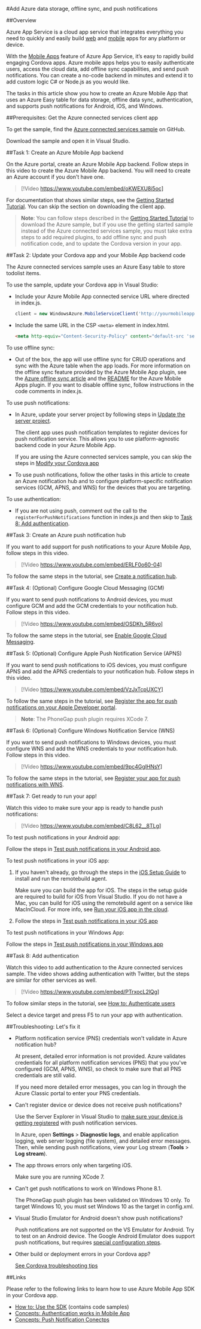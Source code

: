 <properties
   pageTitle="Add Azure App Service Mobile App | Cordova"
   description="Access Data in your Apache Cordova app"
   services="na"
   documentationCenter=""
   authors="mikejo5000"
   tags=""/>
<tags ms.technology="cordova" ms.prod="visual-studio-dev14"
   ms.service="na"
   ms.devlang="javascript"
   ms.topic="article"
   ms.tgt_pltfrm="mobile-multiple"
   ms.workload="na"
   ms.date="08/21/2016"
   ms.author="mikejo5000"/>

#Add Azure data storage, offline sync, and push notifications

##Overview

Azure App Service is a cloud app service that integrates everything you need to quickly and easily build
[web](https://azure.microsoft.com/en-us/services/app-service/web/) and [mobile](https://azure.microsoft.com/en-us/services/app-service/mobile/)
apps for any platform or device.

With the [Mobile Apps](https://azure.microsoft.com/en-us/documentation/learning-paths/appservice-mobileapps/) feature of Azure App Service,
it’s easy to rapidly build engaging Cordova apps. Azure mobile apps helps you to easily authenticate users, access the cloud data, add offline sync capabilities, and send
push notifications. You can create a no-code backend in minutes and extend it to add custom logic C# or Node.js as you would like.

The tasks in this article show you how to create an Azure Mobile App that uses an Azure Easy table for data storage, offline data sync, authentication, and supports push notifications for Android, iOS, and Windows.

##Prerequisites: Get the Azure connected services client app

To get the sample, find the
[Azure connected services sample](https://github.com/Microsoft/cordova-samples/tree/master/azure-connected-services) on GitHub.

Download the sample and open it in Visual Studio.

##Task 1: Create an Azure Mobile App backend

On the Azure portal, create an Azure Mobile App backend. Follow steps in this video to create the Azure Mobile App backend. You will need to create an Azure account if you don't have one.

> [!Video https://www.youtube.com/embed/oKWEXU8i5oc]

For documentation that shows similar steps, see the [Getting Started Tutorial](https://azure.microsoft.com/en-us/documentation/articles/app-service-mobile-cordova-get-started/). You can skip the section on downloading the client app.

>**Note**: You can follow steps described in the [Getting Started Tutorial](https://azure.microsoft.com/en-us/documentation/articles/app-service-mobile-cordova-get-started/) to download the Azure sample, but if you use the getting started sample instead of the Azure connected services sample, you must take extra steps to add required plugins, to add offline sync and push notification code, and to update the Cordova version in your app.

##Task 2: Update your Cordova app and your Mobile App backend code

The Azure connected services sample uses an Azure Easy table to store todolist items.

To use the sample, update your Cordova app in Visual Studio:

* Include your Azure Mobile App connected service URL where directed in index.js.
    ```javascript
    client = new WindowsAzure.MobileServiceClient('http://yourmobileapp.azurewebsites.net-fail');
    ```
* Include the same URL in the CSP `<meta>` element in index.html.
    ```html
    <meta http-equiv="Content-Security-Policy" content="default-src 'self' data: gap: http://yourmobileapp.azurewebsites.net; style-src 'self'; media-src *">
    ```

To use offline sync:

* Out of the box, the app will use offline sync for CRUD operations and sync with the Azure table when the app loads. For more information on the offline sync feature provided by the Azure Mobile App plugin, see the [Azure offline sync article](https://azure.microsoft.com/en-us/documentation/articles/app-service-mobile-cordova-get-started-offline-data/) and the [README](https://github.com/Azure/azure-mobile-apps-js-client#offline-data-sync-preview) for the Azure Mobile Apps plugin. If you want to disable offline sync, follow instructions in the code comments in index.js.

To use push notifications:

* In Azure, update your server project by following steps in [Update the server project](https://azure.microsoft.com/en-us/documentation/articles/app-service-mobile-cordova-get-started-push/#update-the-server-project-to-send-push-notifications).

    The client app uses push notification templates to register devices for push notification service. This allows you to use platform-agnostic backend code in your Azure Mobile App.

    If you are using the Azure connected services sample, you can skip the steps in [Modify your Cordova app](https://azure.microsoft.com/en-us/documentation/articles/app-service-mobile-cordova-get-started-push/#add-push-to-app)

* To use push notifications, follow the other tasks in this article to create an Azure notification hub and to configure platform-specific notification services (GCM, APNS, and WNS) for the devices that you are targeting.

To use authentication:

* If you are not using push, comment out the call to the `registerForPushNotifications` function in index.js and then skip to [Task 8: Add authentication](#authentication).

##Task 3: Create an Azure push notification hub

If you want to add support for push notifications to your Azure Mobile App, follow steps in this video.

> [!Video https://www.youtube.com/embed/ERLF0o60-04]

To follow the same steps in the tutorial, see [Create a notification hub](https://azure.microsoft.com/en-us/documentation/articles/app-service-mobile-cordova-get-started-push/#create-hub).

##Task 4: (Optional) Configure Google Cloud Messaging (GCM)

If you want to send push notifications to Android devices, you must configure GCM and add the GCM credentials to your notification hub. Follow steps in this video.

> [!Video https://www.youtube.com/embed/OSDKh_5R6vo]

To follow the same steps in the tutorial, see [Enable Google Cloud Messaging](https://azure.microsoft.com/en-us/documentation/articles/app-service-mobile-cordova-get-started-push/#optional-configure-and-run-the-app-on-android).

##Task 5: (Optional) Configure Apple Push Notification Service (APNS)

If you want to send push notifications to iOS devices, you must configure APNS and add the APNS credentials to your notification hub. Follow steps in this video.

> [!Video https://www.youtube.com/embed/VzJxTcpUXCY]

To follow the same steps in the tutorial, see [Register the app for push notifications on your Apple Developer portal](https://azure.microsoft.com/en-us/documentation/articles/app-service-mobile-cordova-get-started-push/#optional-configure-and-run-on-ios).

>**Note**: The PhoneGap push plugin requires XCode 7.

##Task 6: (Optional) Configure Windows Notification Service (WNS)

If you want to send push notifications to Windows devices, you must configure WNS and add the WNS credentials to your notification hub. Follow steps in this video.

> [!Video https://www.youtube.com/embed/9pc4GglHNsY]

To follow the same steps in the tutorial, see [Register your app for push notifications with WNS](https://azure.microsoft.com/en-us/documentation/articles/app-service-mobile-cordova-get-started-push/#optional-configure-and-run-on-windows).

##Task 7: Get ready to run your app!

Watch this video to make sure your app is ready to handle push notifications:

> [!Video https://www.youtube.com/embed/C8L62__8TLg]

To test push notifications in your Android app:

Follow the steps in [Test push notifications in your Android app](https://azure.microsoft.com/en-us/documentation/articles/app-service-mobile-cordova-get-started-push/#optional-configure-and-run-the-app-on-android).

To test push notifications in your iOS app:

1. If you haven't already, go through the steps in the [iOS Setup Guide](../first-steps/ios-guide.md) to install and run the remotebuild agent.

    Make sure you can build the app for iOS. The steps in the setup guide are required to build for iOS from Visual Studio. If you do not have a Mac, you can build for iOS using the remotebuild agent on a service like MacInCloud. For more info, see [Run your iOS app in the cloud](../tips-workarounds/host-a-mac-in-the-cloud).

2. Follow the steps in [Test push notifications in your iOS app](https://azure.microsoft.com/en-us/documentation/articles/app-service-mobile-cordova-get-started-push/#optional-configure-and-run-on-ios)

To test push notifications in your Windows App:

Follow the steps in [Test push notifications in your Windows app](https://azure.microsoft.com/en-us/documentation/articles/app-service-mobile-cordova-get-started-push/#optional-configure-and-run-on-windows)

##Task 8: Add authentication <a id="authentication"></a>

Watch this video to add authentication to the Azure connected services sample. The video shows adding authentication with Twitter, but the steps are similar for other services as well.

> [!Video https://www.youtube.com/embed/PTrxocL2lQg]

To follow similar steps in the tutorial, see [How to: Authenticate users](https://azure.microsoft.com/en-us/documentation/articles/app-service-mobile-cordova-get-started-users/)

Select a device target and press F5 to run your app with authentication.

##Troubleshooting: Let's fix it

* Platform notification service (PNS) credentials won't validate in Azure notification hub?

    At present, detailed error information is not provided. Azure validates credentials for all platform notification services (PNS) that you you've configured (GCM, APNS, WNS), so check to make sure that all PNS credentials are still valid.

    If you need more detailed error messages, you can log in through the Azure Classic portal to enter your PNS credentials.

* Can't register device or device does not receive push notifications?

    Use the Server Explorer in Visual Studio to [make sure your device is getting registered](https://azure.microsoft.com/en-us/documentation/articles/notification-hubs-push-notification-fixer/#self-diagnose-tips) with push notification services.

    In Azure, open **Settings** > **Diagnostic logs**, and enable application logging, web server logging (file system), and detailed error messages. Then, while sending push notifications, view your Log stream (**Tools** > **Log stream**).

* The app throws errors only when targeting iOS.

    Make sure you are running XCode 7.

* Can't get push notifications to work on Windows Phone 8.1.

    The PhoneGap push plugin has been validated on Windows 10 only. To target Windows 10, you must set Windows 10 as the target in config.xml.

* Visual Studio Emulator for Android doesn't show push notifications?

    Push notifications are not supported on the VS Emulator for Android. Try to test on an Android device. The Google Android Emulator does support push notifications, but requires [special configuration steps](https://azure.microsoft.com/en-us/documentation/articles/app-service-mobile-xamarin-android-get-started-push/#test).

* Other build or deployment errors in your Cordova app?

    [See Cordova troubleshooting tips](../tips-workarounds/general-tips.md#resolve-build-and-deployment-errors-when-you-build-for-the-first-time)


##Links

Please refer to the following links to learn how to use Azure Mobile App SDK in your Cordova app.

- [How to: Use the SDK](https://azure.microsoft.com/en-us/documentation/articles/app-service-mobile-cordova-how-to-use-client-library/) (contains code samples)
- [Concepts: Authentication works in Mobile App](https://azure.microsoft.com/en-us/documentation/articles/app-service-mobile-auth/)
- [Concepts: Push Notification Conectps](https://azure.microsoft.com/en-us/documentation/articles/notification-hubs-overview/)
